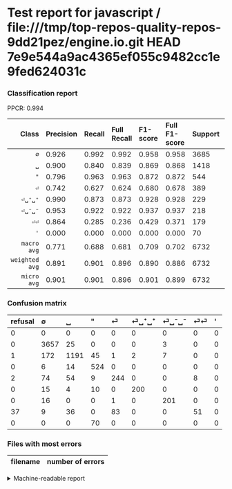 # Test report for javascript / file:///tmp/top-repos-quality-repos-9dd21pez/engine.io.git HEAD 7e9e544a9ac4365ef055c9482cc1e9fed624031c

### Classification report

PPCR: 0.994

| Class | Precision | Recall | Full Recall | F1-score | Full F1-score | Support | Full Support | PPCR |
|------:|:----------|:-------|:------------|:---------|:---------|:--------|:-------------|:-----|
| `∅` | 0.926| 0.992| 0.992| 0.958| 0.958| 3685| 3685| 1.000 |
| `␣` | 0.900| 0.840| 0.839| 0.869| 0.868| 1418| 1419| 0.999 |
| `"` | 0.796| 0.963| 0.963| 0.872| 0.872| 544| 544| 1.000 |
| `⏎` | 0.742| 0.627| 0.624| 0.680| 0.678| 389| 391| 0.995 |
| `⏎␣⁺␣⁺` | 0.990| 0.873| 0.873| 0.928| 0.928| 229| 229| 1.000 |
| `⏎␣⁻␣⁻` | 0.953| 0.922| 0.922| 0.937| 0.937| 218| 218| 1.000 |
| `⏎⏎` | 0.864| 0.285| 0.236| 0.429| 0.371| 179| 216| 0.829 |
| `'` | 0.000| 0.000| 0.000| 0.000| 0.000| 70| 70| 1.000 |
| `macro avg` | 0.771| 0.688| 0.681| 0.709| 0.702| 6732| 6772| 0.994 |
| `weighted avg` | 0.891| 0.901| 0.896| 0.890| 0.886| 6732| 6772| 0.994 |
| `micro avg` | 0.901| 0.901| 0.896| 0.901| 0.899| 6732| 6772| 0.994 |

### Confusion matrix

|refusal|  ∅| ␣| "| ⏎| ⏎␣⁺␣⁺| ⏎␣⁻␣⁻| ⏎⏎| '| 
|:---|:---|:---|:---|:---|:---|:---|:---|:---|
|0 |0 |0 |0 |0 |0 |0 |0 |0 |
|0 |3657 |25 |0 |0 |0 |3 |0 |0 |
|1 |172 |1191 |45 |1 |2 |7 |0 |0 |
|0 |6 |14 |524 |0 |0 |0 |0 |0 |
|2 |74 |54 |9 |244 |0 |0 |8 |0 |
|0 |15 |4 |10 |0 |200 |0 |0 |0 |
|0 |16 |0 |0 |1 |0 |201 |0 |0 |
|37 |9 |36 |0 |83 |0 |0 |51 |0 |
|0 |0 |0 |70 |0 |0 |0 |0 |0 |

### Files with most errors

| filename | number of errors|
|:----:|:-----|

<details>
    <summary>Machine-readable report</summary>
```json
{
  "cl_report": {"\"": {"f1-score": 0.8718801996672213, "precision": 0.7963525835866262, "recall": 0.9632352941176471, "support": 544}, "\u0027": {"f1-score": 0.0, "precision": 0.0, "recall": 0.0, "support": 70}, "macro avg": {"f1-score": 0.709005723064275, "precision": 0.7713388003848378, "recall": 0.6878873310735669, "support": 6732}, "micro avg": {"f1-score": 0.9013666072489602, "precision": 0.9013666072489602, "recall": 0.9013666072489602, "support": 6732}, "weighted avg": {"f1-score": 0.890460230533482, "precision": 0.8911055127991715, "recall": 0.9013666072489602, "support": 6732}, "\u2205": {"f1-score": 0.9580822635577678, "precision": 0.9260572296783995, "recall": 0.9924016282225238, "support": 3685}, "\u23ce": {"f1-score": 0.6796657381615598, "precision": 0.7416413373860182, "recall": 0.6272493573264781, "support": 389}, "\u23ce\u23ce": {"f1-score": 0.42857142857142855, "precision": 0.864406779661017, "recall": 0.2849162011173184, "support": 179}, "\u23ce\u2423\u207a\u2423\u207a": {"f1-score": 0.9280742459396752, "precision": 0.9900990099009901, "recall": 0.8733624454148472, "support": 229}, "\u23ce\u2423\u207b\u2423\u207b": {"f1-score": 0.9370629370629371, "precision": 0.95260663507109, "recall": 0.9220183486238532, "support": 218}, "\u2423": {"f1-score": 0.8687089715536106, "precision": 0.899546827794562, "recall": 0.8399153737658674, "support": 1418}},
  "cl_report_full": {"\"": {"f1-score": 0.8718801996672213, "precision": 0.7963525835866262, "recall": 0.9632352941176471, "support": 544}, "\u0027": {"f1-score": 0.0, "precision": 0.0, "recall": 0.0, "support": 70}, "macro avg": {"f1-score": 0.7015223482687929, "precision": 0.7713388003848378, "recall": 0.6813116519295674, "support": 6772}, "micro avg": {"f1-score": 0.898696682464455, "precision": 0.9013666072489602, "recall": 0.896042528056704, "support": 6772}, "weighted avg": {"f1-score": 0.8858565859510377, "precision": 0.8909167443169, "recall": 0.896042528056704, "support": 6772}, "\u2205": {"f1-score": 0.9580822635577678, "precision": 0.9260572296783995, "recall": 0.9924016282225238, "support": 3685}, "\u23ce": {"f1-score": 0.6777777777777777, "precision": 0.7416413373860182, "recall": 0.6240409207161125, "support": 391}, "\u23ce\u23ce": {"f1-score": 0.3709090909090909, "precision": 0.864406779661017, "recall": 0.2361111111111111, "support": 216}, "\u23ce\u2423\u207a\u2423\u207a": {"f1-score": 0.9280742459396752, "precision": 0.9900990099009901, "recall": 0.8733624454148472, "support": 229}, "\u23ce\u2423\u207b\u2423\u207b": {"f1-score": 0.9370629370629371, "precision": 0.95260663507109, "recall": 0.9220183486238532, "support": 218}, "\u2423": {"f1-score": 0.868392271235873, "precision": 0.899546827794562, "recall": 0.8393234672304439, "support": 1419}},
  "ppcr": 0.9940933254577673
}
```
</details>
